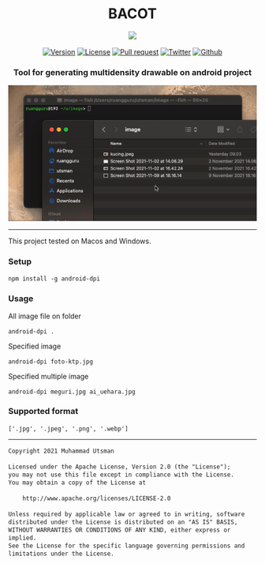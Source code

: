 <h1 align="center">
  BACOT
</h1>

<p align="center">
  <img src="https://images.unsplash.com/photo-1553531540-d99596614a82?ixlib=rb-1.2.1&ixid=MnwxMjA3fDB8MHxwaG90by1wYWdlfHx8fGVufDB8fHx8&auto=format&fit=crop&w=870&q=80"/>
</p>

<p align="center">
  <a href="https://www.npmjs.com/package/android-dpi"><img alt="Version" src="https://img.shields.io/npm/v/android-dpi"></a>
  <a href="LICENSE"><img alt="License" src="https://img.shields.io/badge/License-Apache%202.0-blue.svg"></a>
  <a href="https://github.com/utsmannn/bacot/pulls"><img alt="Pull request" src="https://img.shields.io/badge/PRs-welcome-brightgreen.svg?style=flat"></a>
  <a href="https://twitter.com/utsmannn"><img alt="Twitter" src="https://img.shields.io/twitter/follow/utsmannn"></a>
  <a href="https://github.com/utsmannn"><img alt="Github" src="https://img.shields.io/github/followers/utsmannn?label=follow&style=social"></a>
  <h3 align="center">Tool for generating multidensity drawable on android project</h3>
</p>

<p align="center">
  <img src="bacot.gif"/>
</p>

---

This project tested on Macos and Windows.

### Setup

```
npm install -g android-dpi
```

### Usage 
All image file on folder
```
android-dpi .
```

Specified image
```
android-dpi foto-ktp.jpg
```

Specified multiple image
```
android-dpi meguri.jpg ai_uehara.jpg
```

### Supported format
```
['.jpg', '.jpeg', '.png', '.webp']
```

---

```
Copyright 2021 Muhammad Utsman

Licensed under the Apache License, Version 2.0 (the "License");
you may not use this file except in compliance with the License.
You may obtain a copy of the License at

    http://www.apache.org/licenses/LICENSE-2.0

Unless required by applicable law or agreed to in writing, software
distributed under the License is distributed on an "AS IS" BASIS,
WITHOUT WARRANTIES OR CONDITIONS OF ANY KIND, either express or implied.
See the License for the specific language governing permissions and
limitations under the License.
```

